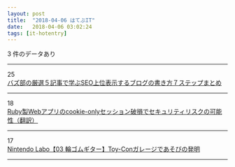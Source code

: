 ```yaml
---
layout: post
title:  "2018-04-06 はてぶIT"
date:   2018-04-06 03:02:24
tags: [it-hotentry]
---
```

3 件のデータあり

<hr><div class="row">
<div class="col-1"><span class="badge badge-pill badge-success h2">25</span></div>
<div class="col-11"><a href='https://liskul.com/bazubu-24071' target='_blank'>バズ部の厳選５記事で学ぶSEO上位表示するブログの書き方７ステップまとめ</a></div>
</div>
<hr>
<div class="row">
<div class="col-1"><span class="badge badge-pill badge-success h2">18</span></div>
<div class="col-11"><a href='https://techracho.bpsinc.jp/hachi8833/2018_04_05/53821' target='_blank'>Ruby製Webアプリのcookie-onlyセッション破損でセキュリティリスクの可能性（翻訳）</a></div>
</div>
<hr>
<div class="row">
<div class="col-1"><span class="badge badge-pill badge-success h2">17</span></div>
<div class="col-11"><a href='http://www.youtube.com/watch?v=1eI3ZzErFsQ' target='_blank'>Nintendo Labo【03 輪ゴムギター】Toy-Conガレージであそびの発明</a></div>
</div>
<hr>
